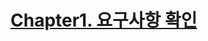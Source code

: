 [chapter1]: https://github.com/Lokie89/Kisa/tree/master/Chapter1 "move"
# [Chapter1. 요구사항 확인][chapter1]
